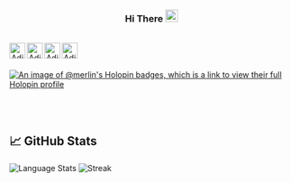 <!-- <p align = "center">
 
  <img src = "https://user-images.githubusercontent.com/78374254/180652704-123c21c5-3a9b-4133-af75-0b47d9e9d5b7.jpg"  alt = "Banner" />
 
</p>
  -->

 





<h3 align = "center"> Hi There <span> <img src = "https://user-images.githubusercontent.com/78374254/180597390-99fc5c2d-cbee-48f6-aaef-ab33ee0fbf6d.png" width = "22px" height = "22px" /> 
 </span> </h3>

<br>

<center> 
<a href="https://www.instagram.com/aditya__a__/">
<img align="left" alt="Aditya's Instagram" width="28px" src="https://raw.githubusercontent.com/hussainweb/hussainweb/main/icons/instagram.png" />
</a>
<a href="https://twitter.com/Aditya__A__">
  <img align="left" alt="Aditya's Twitter" width="28px" src="https://raw.githubusercontent.com/hussainweb/hussainweb/main/icons/twitter.png" />
</a>

<a href="https://www.linkedin.com/in/aditya-ace/">
  <img align="left" alt="Aditya's LinkedIN" width="28px" src="https://github.com/hussainweb/hussainweb/blob/73f2376ce64259a6b60eb044a919a76a73fcd3b0/icons/linkedin.png" />
</a>

<a href = "https://adityaa.netlify.app/">
 <img align = "left" alt = "Aditya's Portfolio" width="28px" height = "28px" src = "https://user-images.githubusercontent.com/78374254/180651460-2827bfaa-9411-4b6f-baa5-62f593aceb72.png" /> 
 </a>

<!-- ![visitor badge](https://visitor-badge.glitch.me/badge?page_id=Merlin-A.visitor-badge&left_text=Visitors) -->

</center>  
<br>
<br>

[![An image of @merlin's Holopin badges, which is a link to view their full Holopin profile](https://holopin.me/merlin)](https://holopin.io/@merlin)


<br> 
<br>



## 📈 GitHub Stats

<img  src="https://github-readme-stats.vercel.app/api/top-langs/?username=Merlin-A&theme=gotham&hide=tcl" alt="Language Stats" align="center"  />


<img  src = "https://github-readme-streak-stats.herokuapp.com?user=Merlin-A&theme=gotham" alt = "Streak" align = "center" />
